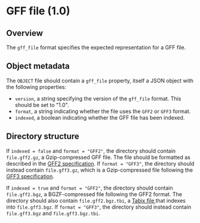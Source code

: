 

# GFF file (1.0)

## Overview

The `gff_file` format specifies the expected representation for a GFF file.

## Object metadata

The `OBJECT` file should contain a `gff_file` property, itself a JSON object with the following properties:

- `version`, a string specifying the version of the `gff_file` format.
  This should be set to "1.0".
- `format`, a string indicating whether the file uses the `GFF2` or `GFF3` format.
- `indexed`, a boolean indicating whether the GFF file has been indexed.

## Directory structure

If `indexed = false` and `format = "GFF2"`, the directory should contain `file.gff2.gz`, a Gzip-compressed GFF file.
The file should be formatted as described in the [GFF2 specification](http://gmod.org/wiki/GFF2).
If `format = "GFF3"`, the directory should instead contain `file.gff3.gz`, which is a Gzip-compressed file following the [GFF3 specification](http://gmod.org/wiki/GFF3).

If `indexed = true` and `format = "GFF2"`, the directory should contain `file.gff2.bgz`, a BGZF-compressed file following the GFF2 format.
The directory should also contain `file.gff2.bgz.tbi`, a [Tabix file ](https://samtools.github.io/hts-specs/tabix.pdf) that indexes into `file.gff3.bgz`.
If `format = "GFF3"`, the directory should instead contain `file.gff3.bgz` and `file.gff3.bgz.tbi`.
